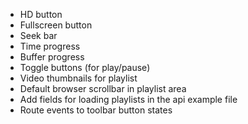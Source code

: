 * HD button
* Fullscreen button
* Seek bar
* Time progress
* Buffer progress
* Toggle buttons (for play/pause)
* Video thumbnails for playlist
* Default browser scrollbar in playlist area
* Add fields for loading playlists in the api example file
* Route events to toolbar button states
